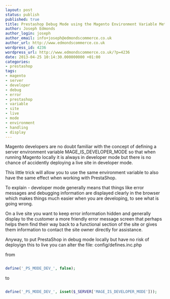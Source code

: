 ```yaml
---
layout: post
status: publish
published: true
title: Prestashop Debug Mode using the Magento Environment Variable Method
author: Joseph Edmonds
author_login: joseph
author_email: info+joseph@edmondscommerce.co.uk
author_url: http://www.edmondscommerce.co.uk
wordpress_id: 4236
wordpress_url: http://www.edmondscommerce.co.uk/?p=4236
date: 2013-04-25 10:14:30.000000000 +01:00
categories:
- prestashop
tags:
- magento
- server
- developer
- debug
- error
- prestashop
- variable
- site
- live
- mode
- environment
- handling
- display
---
```

Magento developers are no doubt familiar with the concept of defining a server environment variable MAGE_IS_DEVELOPER_MODE so that when running Magento locally it is always in developer mode but there is no chance of accidently deploying a live site in developer mode.

This little trick will allow you to use the same environment variable to also have the same effect when working with PrestaShop.

To explain - developer mode generally means that things like error messages and debugging information are displayed clearly in the browser which makes things much easier when you are developing, to see what is going wrong.

On a live site you want to keep error information hidden and generally display to the customer a more friendly error message screen that perhaps helps them find their way back to a functional section of the site or gives them information to contact the site owner directly for assistance.

Anyway, to put PrestaShop in debug mode locally but have no risk of deployign this to live you can alter the file: config/defines.inc.php

from 
```php

define('_PS_MODE_DEV_', false);

```

to
```php

define('_PS_MODE_DEV_', isset($_SERVER['MAGE_IS_DEVELOPER_MODE']));

```


